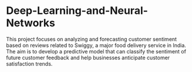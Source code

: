 # Deep-Learning-and-Neural-Networks
This project focuses on analyzing and forecasting customer sentiment based on reviews related to Swiggy, a major food delivery service in India. The aim is to develop a predictive model that can classify the sentiment of future customer feedback and help businesses anticipate customer satisfaction trends.

